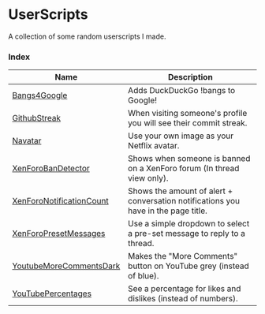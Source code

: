 # UserScripts
A collection of some random userscripts I made.

### Index

| Name | Description |
| --- | --- |
|[Bangs4Google](https://github.com/NoahvdAa/UserScripts/tree/master/Bangs4Google)|Adds DuckDuckGo !bangs to Google!|
|[GithubStreak](https://github.com/NoahvdAa/UserScripts/tree/master/GithubStreak)|When visiting someone's profile you will see their commit streak.|
|[Navatar](https://github.com/NoahvdAa/UserScripts/tree/master/Navatar)|Use your own image as your Netflix avatar.|
|[XenForoBanDetector](https://github.com/NoahvdAa/UserScripts/tree/master/XenForoBanDetector)|Shows when someone is banned on a XenForo forum (In thread view only).|
|[XenForoNotificationCount](https://github.com/NoahvdAa/UserScripts/tree/master/XenForoNotificationCount)|Shows the amount of alert + conversation notifications you have in the page title.|
|[XenForoPresetMessages](https://github.com/NoahvdAa/UserScripts/tree/master/XenForoPresetMessages)|Use a simple dropdown to select a pre-set message to reply to a thread.|
|[YoutubeMoreCommentsDark](https://github.com/NoahvdAa/UserScripts/tree/master/YouTubeMoreCommentsDark)|Makes the "More Comments" button on YouTube grey (instead of blue).|
|[YouTubePercentages](https://github.com/NoahvdAa/UserScripts/tree/master/YouTubePercentages)|See a percentage for likes and dislikes (instead of numbers).|
